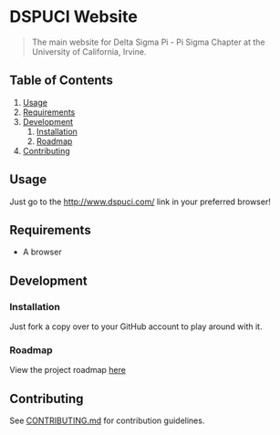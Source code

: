 # DSPUCI Website

> The main website for Delta Sigma Pi - Pi Sigma Chapter at the University of California, Irvine.

## Table of Contents

1. [Usage](#usage)
1. [Requirements](#requirements)
1. [Development](#development)
    1. [Installation](#installation)
    1. [Roadmap](#roadmap)
1. [Contributing](#contributing)

## Usage

Just go to the http://www.dspuci.com/ link in your preferred browser!

## Requirements

- A browser

## Development

### Installation

Just fork a copy over to your GitHub account to play around with it.

### Roadmap

View the project roadmap [here](https://github.com/dspuci/dspuci-website/issues)

## Contributing

See [CONTRIBUTING.md](CONTRIBUTING.md) for contribution guidelines.